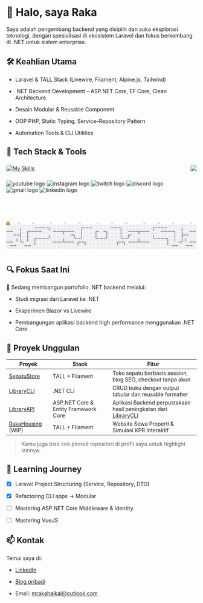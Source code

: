 <!---
MRakaHaikal/MRakaHaikal is a ✨ special ✨ repository because its `README.md` (this file) appears on your GitHub profile.
You can click the Preview link to take a look at your changes.
--->

# 👋 Halo, saya Raka

Saya adalah pengembang backend yang disiplin dan suka eksplorasi teknologi, dengan spesialisasi di ekosistem Laravel dan fokus berkembang di .NET untuk sistem enterprise.

## 🛠️ Keahlian Utama

- Laravel & TALL Stack (Livewire, Filament, Alpine.js, Tailwind)

- .NET Backend Development – ASP.NET Core, EF Core, Clean Architecture

- Desain Modular & Reusable Component

- OOP PHP, Static Typing, Service–Repository Pattern

- Automation Tools & CLI Utilities

## 🧰 Tech Stack & Tools

###

<img align="right" height="150" src="https://media1.tenor.com/m/X1nlfLKP6toAAAAd/cat-eat.gif"  />

###

[![My Skills](https://skillicons.dev/icons?i=html,css,js,php,laravel,cs,dotnet,github,tailwind,bootstrap,vue,wordpress,ai,ps)](https://skillicons.dev)

###

<div align="left">
  <img src="https://img.shields.io/static/v1?message=Youtube&logo=youtube&label=&color=FF0000&logoColor=white&labelColor=&style=for-the-badge" height="35" alt="youtube logo"  />
  <img src="https://img.shields.io/static/v1?message=Instagram&logo=instagram&label=&color=E4405F&logoColor=white&labelColor=&style=for-the-badge" height="35" alt="instagram logo"  />
  <img src="https://img.shields.io/static/v1?message=Twitch&logo=twitch&label=&color=9146FF&logoColor=white&labelColor=&style=for-the-badge" height="35" alt="twitch logo"  />
  <img src="https://img.shields.io/static/v1?message=Discord&logo=discord&label=&color=7289DA&logoColor=white&labelColor=&style=for-the-badge" height="35" alt="discord logo"  />
  <img src="https://img.shields.io/static/v1?message=Gmail&logo=gmail&label=&color=D14836&logoColor=white&labelColor=&style=for-the-badge" height="35" alt="gmail logo"  />
  <img src="https://img.shields.io/static/v1?message=LinkedIn&logo=linkedin&label=&color=0077B5&logoColor=white&labelColor=&style=for-the-badge" height="35" alt="linkedin logo"  />
</div>

###

<picture>
  <source media="(prefers-color-scheme: dark)" srcset="https://raw.githubusercontent.com/mrakahaikal/mrakahaikal/output/pacman-contribution-graph-dark.svg">
  <source media="(prefers-color-scheme: light)" srcset="https://raw.githubusercontent.com/mrakahaikal/mrakahaikal/output/pacman-contribution-graph.svg">
  <img alt="pacman contribution graph" src="https://raw.githubusercontent.com/mrakahaikal/mrakahaikal/output/pacman-contribution-graph.svg">
</picture>

###

## 🔍 Fokus Saat Ini

🎯 Sedang membangun portofolio .NET backend melalui:

- Studi migrasi dari Laravel ke .NET

- Eksperimen Blazor vs Livewire

- Pembangungan aplikasi backend high performance menggunakan .NET Core

## 📁 Proyek Unggulan

| Proyek                                                                     | Stack                                | Fitur                                                                                                                   |
| -------------------------------------------------------------------------- | ------------------------------------ | ----------------------------------------------------------------------------------------------------------------------- |
| <a href="https://github.com/mrakahaikal/sepatustore">SepatuStore</a>       | TALL + Filament                      | Toko sepatu berbasis session, blog SEO, checkout tanpa akun                                                             |
| <a href="https://github.com/mrakahaikal/LibraryCLI">LibraryCLI</a>         | .NET CLI                             | CRUD buku dengan output tabular dan reusable formatter                                                                  |
| <a href="https://github.com/mrakahaikal/LibraryApi">LibraryAPI</a>         | ASP.NET Core & Entity Framework Core | Aplikasi Backend perpustakaan hasil peningkatan dari <a href="https://github.com/mrakahaikal/LibraryCLI">LibraryCLI</a> |
| <a href="https://github.com/mrakahaikal/rakahousing">RakaHousing</a> (WIP) | TALL + FIlament                      | Website Sewa Properti & Simulasi KPR Interaktif                                                                         |

> Kamu juga bisa cek pinned repositori di profil saya untuk highlight lainnya.

## 🌱 Learning Journey

- [x] Laravel Project Structuring (Service, Repository, DTO)

- [x] Refactoring CLI apps → Modular

- [ ] Mastering ASP.NET Core Middleware & Identity

- [ ] Mastering VueJS

## 📫 Kontak

Temui saya di:

- <a href="https://www.linkedin.com/in/mrakahaikal/">LinkedIn</a>

- <a href="https://mrakahaikal.com">Blog pribadi</a>

- Email: <a href="mailto:mrakahaikal@outlook.com">mrakahaikal@outlook.com</a>

